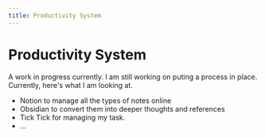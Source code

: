 ```yaml
---
title: Productivity System
---
```


# Productivity System

A work in progress currently. I am still working on puting a process in place. Currently, here's what I am looking at.

- Notion to manage all the types of notes online
- Obsidian to convert them into deeper thoughts and references
- Tick Tick for managing my task.
- ...
